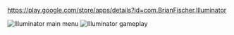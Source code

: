 https://play.google.com/store/apps/details?id=com.BrianFischer.Illuminator

![Illuminator main menu](https://play-lh.googleusercontent.com/ZlqPMf0zozCsgfZQk-uaqVVsu-oUae33i41qNSk6cWCTOp0SSn6Eue3W1xENjGSPBCk=w1920-h937-rw)
![Illuminator gameplay](https://play-lh.googleusercontent.com/9UZ73nsbVzTHWtRQXqGG4jndiycNXA97UhQydNm956KHvaI9PYgRT6KGFJAnSV52sr7W=w1920-h937-rw)
